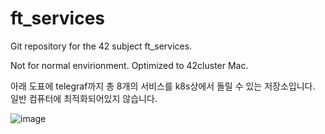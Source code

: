 # ft_services
Git repository for the 42 subject ft_services.

Not for normal envirionment. Optimized to 42cluster Mac.

아래 도표에 telegraf까지 총 8개의 서비스를 k8s상에서 돌릴 수 있는 저장소입니다. 일반 컴퓨터에 최적화되어있지 않습니다.

![image](https://user-images.githubusercontent.com/3518710/144706593-f8f9d91b-d9d1-444e-b958-faec6cd52dc4.png)
